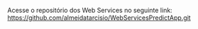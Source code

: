 Acesse o repositório dos Web Services no seguinte link:
https://github.com/almeidatarcisio/WebServicesPredictApp.git
